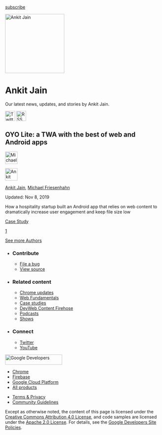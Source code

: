 





<a href="/newsletter/" class="gc-analytics-event w-actions__fab w-actions__fab--subscribe"><span>subscribe</span></a>

<img src="https://web-dev.imgix.net/image/admin/IZc31j5Pp3h5rm00jpKO.jpg?auto=format" alt="Ankit Jain" class="w-author-page__image" sizes="(min-width: 481px) 192px, 128px" srcset="https://web-dev.imgix.net/image/admin/IZc31j5Pp3h5rm00jpKO.jpg?auto=format&amp;w=128 128w, https://web-dev.imgix.net/image/admin/IZc31j5Pp3h5rm00jpKO.jpg?auto=format&amp;w=146 146w, https://web-dev.imgix.net/image/admin/IZc31j5Pp3h5rm00jpKO.jpg?auto=format&amp;w=166 166w, https://web-dev.imgix.net/image/admin/IZc31j5Pp3h5rm00jpKO.jpg?auto=format&amp;w=190 190w, https://web-dev.imgix.net/image/admin/IZc31j5Pp3h5rm00jpKO.jpg?auto=format&amp;w=216 216w, https://web-dev.imgix.net/image/admin/IZc31j5Pp3h5rm00jpKO.jpg?auto=format&amp;w=246 246w, https://web-dev.imgix.net/image/admin/IZc31j5Pp3h5rm00jpKO.jpg?auto=format&amp;w=281 281w, https://web-dev.imgix.net/image/admin/IZc31j5Pp3h5rm00jpKO.jpg?auto=format&amp;w=320 320w, https://web-dev.imgix.net/image/admin/IZc31j5Pp3h5rm00jpKO.jpg?auto=format&amp;w=365 365w, https://web-dev.imgix.net/image/admin/IZc31j5Pp3h5rm00jpKO.jpg?auto=format&amp;w=384 384w" width="192" height="192" />

# Ankit Jain

Our latest news, updates, and stories by Ankit Jain.

<a href="https://twitter.com/AnkitJainOAJ" class="w-author-page__link"><img src="/images/icons/twitter.svg" alt="Twitter" class="w-author-page__icon" width="32" height="32" /></a> <a href="/authors/ajain/feed.xml" class="w-author-page__link"><img src="/images/icons/rss.svg" alt="RSS Feed" class="w-author-page__icon" width="32" height="32" /></a>

<a href="/oyo-lite-twa/" class="w-card-base__link"></a>

## OYO Lite: a TWA with the best of web and Android apps

[<img src="https://web-dev.imgix.net/image/admin/z1OxoDh8QIp4q9l3wOCO.jpg?auto=format&amp;fit=crop&amp;h=40&amp;w=40" alt="Michael Friesenhahn" class="w-author__image w-author__image--small" sizes="(min-width: 40px) 40px, calc(100vw - 48px)" srcset="https://web-dev.imgix.net/image/admin/z1OxoDh8QIp4q9l3wOCO.jpg?fit=crop&amp;h=40&amp;w=40&amp;auto=format&amp;dpr=1&amp;q=75, https://web-dev.imgix.net/image/admin/z1OxoDh8QIp4q9l3wOCO.jpg?fit=crop&amp;h=40&amp;w=40&amp;auto=format&amp;dpr=2&amp;q=50 2x, https://web-dev.imgix.net/image/admin/z1OxoDh8QIp4q9l3wOCO.jpg?fit=crop&amp;h=40&amp;w=40&amp;auto=format&amp;dpr=3&amp;q=35 3x, https://web-dev.imgix.net/image/admin/z1OxoDh8QIp4q9l3wOCO.jpg?fit=crop&amp;h=40&amp;w=40&amp;auto=format&amp;dpr=4&amp;q=23 4x, https://web-dev.imgix.net/image/admin/z1OxoDh8QIp4q9l3wOCO.jpg?fit=crop&amp;h=40&amp;w=40&amp;auto=format&amp;dpr=5&amp;q=20 5x" width="40" height="40" />](/authors/mfriesenhahn/)

[<img src="https://web-dev.imgix.net/image/admin/IZc31j5Pp3h5rm00jpKO.jpg?auto=format&amp;fit=crop&amp;h=40&amp;w=40" alt="Ankit Jain" class="w-author__image w-author__image--small" sizes="(min-width: 40px) 40px, calc(100vw - 48px)" srcset="https://web-dev.imgix.net/image/admin/IZc31j5Pp3h5rm00jpKO.jpg?fit=crop&amp;h=40&amp;w=40&amp;auto=format&amp;dpr=1&amp;q=75, https://web-dev.imgix.net/image/admin/IZc31j5Pp3h5rm00jpKO.jpg?fit=crop&amp;h=40&amp;w=40&amp;auto=format&amp;dpr=2&amp;q=50 2x, https://web-dev.imgix.net/image/admin/IZc31j5Pp3h5rm00jpKO.jpg?fit=crop&amp;h=40&amp;w=40&amp;auto=format&amp;dpr=3&amp;q=35 3x, https://web-dev.imgix.net/image/admin/IZc31j5Pp3h5rm00jpKO.jpg?fit=crop&amp;h=40&amp;w=40&amp;auto=format&amp;dpr=4&amp;q=23 4x, https://web-dev.imgix.net/image/admin/IZc31j5Pp3h5rm00jpKO.jpg?fit=crop&amp;h=40&amp;w=40&amp;auto=format&amp;dpr=5&amp;q=20 5x" width="40" height="40" />](/authors/ajain/)

<span class="w-author__name"><a href="/authors/ajain/" class="w-author__name-link">Ankit Jain</a>, <a href="/authors/mfriesenhahn/" class="w-author__name-link">Michael Friesenhahn</a></span>

Updated: Nov 8, 2019

<a href="/oyo-lite-twa/" class="w-card-base__link"></a>

How a hospitality startup built an Android app that relies on web content to dramatically increase user engagement and keep file size low

<a href="/tags/case-study/" class="w-chip">Case Study</a>

<a href="/authors/ajain/" class="w-pagination__link w-pagination__link--active">1</a>

<a href="/authors" class="w-button">See more Authors</a>

- ### Contribute

  - <a href="https://github.com/GoogleChrome/web.dev/issues/new?assignees=&amp;labels=bug&amp;template=bug_report.md&amp;title=" class="w-footer__linkbox-link">File a bug</a>
  - <a href="https://github.com/googlechrome/web.dev" class="w-footer__linkbox-link">View source</a>

- ### Related content

  - <a href="https://blog.chromium.org/" class="w-footer__linkbox-link">Chrome updates</a>
  - <a href="https://developers.google.com/web/" class="w-footer__linkbox-link">Web Fundamentals</a>
  - <a href="https://developers.google.com/web/showcase/" class="w-footer__linkbox-link">Case studies</a>
  - <a href="https://devwebfeed.appspot.com/" class="w-footer__linkbox-link">DevWeb Content Firehose</a>
  - <a href="/podcasts/" class="w-footer__linkbox-link">Podcasts</a>
  - <a href="/shows/" class="w-footer__linkbox-link">Shows</a>

- ### Connect

  - <a href="https://www.twitter.com/ChromiumDev" class="w-footer__linkbox-link">Twitter</a>
  - <a href="https://www.youtube.com/user/ChromeDevelopers" class="w-footer__linkbox-link">YouTube</a>

<a href="https://developers.google.com/" class="w-footer__utility-logo-link"><img src="/images/lockup-color.png" alt="Google Developers" class="w-footer__utility-logo" width="185" height="33" /></a>

- <a href="https://developer.chrome.com/" class="w-footer__utility-link">Chrome</a>
- <a href="https://firebase.google.com/" class="w-footer__utility-link">Firebase</a>
- <a href="https://cloud.google.com/" class="w-footer__utility-link">Google Cloud Platform</a>
- <a href="https://developers.google.com/products" class="w-footer__utility-link">All products</a>

<!-- -->

- <a href="https://policies.google.com/" class="w-footer__utility-link">Terms &amp; Privacy</a>
- <a href="/community-guidelines/" class="w-footer__utility-link">Community Guidelines</a>

Except as otherwise noted, the content of this page is licensed under the [Creative Commons Attribution 4.0 License](https://creativecommons.org/licenses/by/4.0/), and code samples are licensed under the [Apache 2.0 License](https://www.apache.org/licenses/LICENSE-2.0). For details, see the [Google Developers Site Policies](https://developers.google.com/terms/site-policies).
